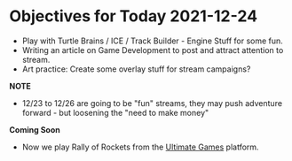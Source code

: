 # Objectives for Today 2021-12-24

- Play with Turtle Brains / ICE / Track Builder - Engine Stuff for some fun.
- Writing an article on Game Development to post and attract attention to stream.
- Art practice: Create some overlay stuff for stream campaigns?

**NOTE**

- 12/23 to 12/26 are going to be "fun" streams, they may push adventure forward - but loosening the "need to make money"

**Coming Soon**

- Now we play Rally of Rockets from the [Ultimate Games](https://ultimate.games/) platform.
